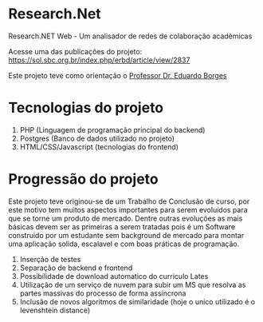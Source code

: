 # Research.Net
Research.NET Web - Um analisador de redes de colaboração acadêmicas

Acesse uma das publicações do projeto: https://sol.sbc.org.br/index.php/erbd/article/view/2837 

Este projeto teve como orientação o [Professor Dr. Eduardo Borges](http://buscatextual.cnpq.br/buscatextual/visualizacv.do?id=K4511893E3&tokenCaptchar=03AGdBq26L1iiIskQLMayRP7ts-e0lc0-qaGy57J6kzhk7NF8DQbNd5ZuS8bYx9Fp482mgyCCENBgTGR5y1SRcLkBONdex1xiu5xDB77k2z251a7Qskwq8DRxdwxjqyVvRvAkCgRCtCPcEeA_j645EU3Ka0mkT_KlfIkeBA-ql6EnSQsx7cw9_hMsjBZoMf3J4mduP0BTaoC0J0sIC6nk83K9jIK49Y5Zu9MnVUDLClAHWNZNcKOSKfc_2qke2FuXxLZ6eoENc2TsNxsgRQl1MnQUp0PCDzxGP-eFatngfDU8MS14tDLeMH5P6J56tI6JAGSpFmy_FmZt983WPiHpxbrHh5beB0zc_fmU1Wu_vVEsZNN1-X0Pr3JPhw78X-_P1glldqeVWFF-LofTXDTe5bX-QXZjw1C2nHDgP373GhiXjgRALek8lH8aZOov898MxM8RAz_NSAWdaB9hTHpnyjz9xJWtiHmTomBmIhtakkARS6nGp-e2eSeh6k1a4XboQafN1vJlYuYxlc0-AJF_qwaeRcVEr8n_YvA)

# Tecnologias do projeto 

1. PHP (Linguagem de programação principal do backend) 
2. Postgres (Banco de dados utilizado no projeto) 
3. HTML/CSS/Javascript (tecnologias do frontend)

# Progressão do projeto 

Este projeto teve originou-se de um Trabalho de Conclusão de curso, por este motivo tem muitos aspectos importantes para serem evoluidos para que se torne um produto de mercado. Dentre outras evoluções as mais básicas devem ser as primeiras a serem tratadas pois é um Software construido por um estudante sem background de mercado para montar uma aplicação solida, escalavel e com boas práticas de programação. 

1. Inserção de testes
2. Separação de backend e frontend 
3. Possibilidade de download automatico do curriculo Lates
4. Utilização de um serviço de nuvem para subir um MS que resolva as partes massivas do processo de forma assíncrona
5. Inclusão de novos algoritmos de similaridade (hoje o unico utilizado é o levenshtein distance)
